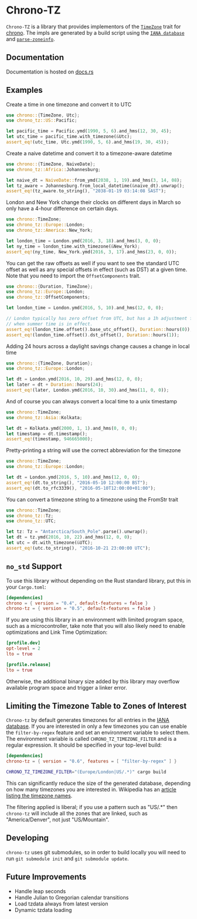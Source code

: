 # Chrono-TZ

`Chrono-TZ` is a library that provides implementors of the [`TimeZone`] trait for [chrono]. The
impls are generated by a build script using the [`IANA database`][iana] and [`parse-zoneinfo`].

[chrono]: https://crates.io/crates/chrono
[`TimeZone`]: https://docs.rs/chrono/latest/chrono/trait.TimeZone.html
[iana]: http://www.iana.org/time-zones
[`parse-zoneinfo`]: https://crates.io/crates/parse-zoneinfo

## Documentation

Documentation is hosted on [docs.rs][docsrs]

[docsrs]: https://docs.rs/chrono-tz

## Examples

Create a time in one timezone and convert it to UTC

```rust
use chrono::{TimeZone, Utc};
use chrono_tz::US::Pacific;

let pacific_time = Pacific.ymd(1990, 5, 6).and_hms(12, 30, 45);
let utc_time = pacific_time.with_timezone(&Utc);
assert_eq!(utc_time, Utc.ymd(1990, 5, 6).and_hms(19, 30, 45));
```

Create a naive datetime and convert it to a timezone-aware datetime

```rust
use chrono::{TimeZone, NaiveDate};
use chrono_tz::Africa::Johannesburg;

let naive_dt = NaiveDate::from_ymd(2038, 1, 19).and_hms(3, 14, 08);
let tz_aware = Johannesburg.from_local_datetime(&naive_dt).unwrap();
assert_eq!(tz_aware.to_string(), "2038-01-19 03:14:08 SAST");
```

London and New York change their clocks on different days in March
so only have a 4-hour difference on certain days.

```rust
use chrono::TimeZone;
use chrono_tz::Europe::London;
use chrono_tz::America::New_York;

let london_time = London.ymd(2016, 3, 18).and_hms(3, 0, 0);
let ny_time = london_time.with_timezone(&New_York);
assert_eq!(ny_time, New_York.ymd(2016, 3, 17).and_hms(23, 0, 0));
```

You can get the raw offsets as well if you want to see the standard
UTC offset as well as any special offsets in effect (such as DST)
at a given time. Note that you need to import the `OffsetComponents`
trait.

```rust
use chrono::{Duration, TimeZone};
use chrono_tz::Europe::London;
use chrono_tz::OffsetComponents;

let london_time = London.ymd(2016, 5, 10).and_hms(12, 0, 0);

// London typically has zero offset from UTC, but has a 1h adjustment forward
// when summer time is in effect.
assert_eq!(london_time.offset().base_utc_offset(), Duration::hours(0));
assert_eq!(london_time.offset().dst_offset(), Duration::hours(1));
```

Adding 24 hours across a daylight savings change causes a change
in local time

```rust
use chrono::{TimeZone, Duration};
use chrono_tz::Europe::London;

let dt = London.ymd(2016, 10, 29).and_hms(12, 0, 0);
let later = dt + Duration::hours(24);
assert_eq!(later, London.ymd(2016, 10, 30).and_hms(11, 0, 0));
```

And of course you can always convert a local time to a unix timestamp

```rust
use chrono::TimeZone;
use chrono_tz::Asia::Kolkata;

let dt = Kolkata.ymd(2000, 1, 1).and_hms(0, 0, 0);
let timestamp = dt.timestamp();
assert_eq!(timestamp, 946665000);
```

Pretty-printing a string will use the correct abbreviation for the timezone

```rust
use chrono::TimeZone;
use chrono_tz::Europe::London;

let dt = London.ymd(2016, 5, 10).and_hms(12, 0, 0);
assert_eq!(dt.to_string(), "2016-05-10 12:00:00 BST");
assert_eq!(dt.to_rfc3339(), "2016-05-10T12:00:00+01:00");
```

You can convert a timezone string to a timezone using the FromStr trait

```rust
use chrono::TimeZone;
use chrono_tz::Tz;
use chrono_tz::UTC;

let tz: Tz = "Antarctica/South_Pole".parse().unwrap();
let dt = tz.ymd(2016, 10, 22).and_hms(12, 0, 0);
let utc = dt.with_timezone(&UTC);
assert_eq!(utc.to_string(), "2016-10-21 23:00:00 UTC");
```

## `no_std` Support

To use this library without depending on the Rust standard library, put this
in your `Cargo.toml`:

```toml
[dependencies]
chrono = { version = "0.4", default-features = false }
chrono-tz = { version = "0.5", default-features = false }
```

If you are using this library in an environment with limited program
space, such as a microcontroller, take note that you will also likely
need to enable optimizations and Link Time Optimization:
```toml
[profile.dev]
opt-level = 2
lto = true

[profile.release]
lto = true
```

Otherwise, the additional binary size added by this library may overflow
available program space and trigger a linker error.

## Limiting the Timezone Table to Zones of Interest

`Chrono-tz` by default generates timezones for all entries in the [IANA database][]. If you are
interested in only a few timezones you can use enable the `filter-by-regex` feature and set an
environment variable to select them. The environment variable is called
`CHRONO_TZ_TIMEZONE_FILTER` and is a regular expression. It should be specified in your top-level
build:

```toml
[dependencies]
chrono-tz = { version = "0.6", features = [ "filter-by-regex" ] }
```

```sh
CHRONO_TZ_TIMEZONE_FILTER="(Europe/London|US/.*)" cargo build
```

This can significantly reduce the size of the generated database, depending on how many timezones
you are interested in. Wikipedia has an [article listing the timezone names][wiki-list].

The filtering applied is liberal; if you use a pattern such as "US/.*" then `chrono-tz` will
include all the zones that are linked, such as "America/Denver", not just "US/Mountain".

[IANA database]: http://www.iana.org/time-zones
[wiki-list]: https://en.wikipedia.org/wiki/List_of_tz_database_time_zones

## Developing

`chrono-tz` uses git submodules, so in order to build locally you will need to
run `git submodule init` and `git submodule update`.

## Future Improvements

- Handle leap seconds
- Handle Julian to Gregorian calendar transitions
- Load tzdata always from latest version
- Dynamic tzdata loading
